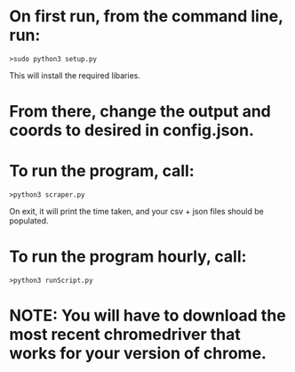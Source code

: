 # On first run, from the command line, run: 
    >sudo python3 setup.py
This will install the required libaries.

# From there, change the output and coords to desired in config.json.

# To run the program, call:
    >python3 scraper.py
On exit, it will print the time taken, and your csv + json files should be populated.

# To run the program hourly, call:
    >python3 runScript.py

# NOTE: You will have to download the most recent chromedriver that works for your version of chrome.
